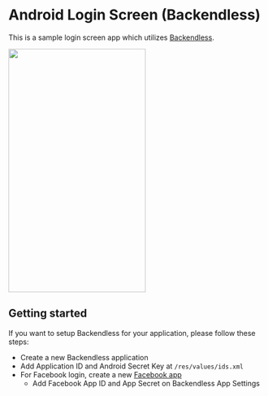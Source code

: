 # Android Login Screen (Backendless)
This is a sample login screen app which utilizes [Backendless](https://backendless.com/).

<img src="https://github.com/ymittal/android-login-screen/blob/master/demo/screenshot.png" width="270" height="480">

## Getting started
If you want to setup Backendless for your application, please follow these steps:
* Create a new Backendless application
* Add Application ID and Android Secret Key at `/res/values/ids.xml`
* For Facebook login, create a new [Facebook app](https://developers.facebook.com/apps/)
  * Add Facebook App ID and App Secret on Backendless App Settings
